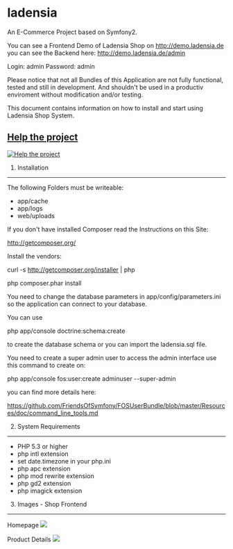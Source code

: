 ladensia
========

An E-Commerce Project based on Symfony2.

You can see a Frontend Demo of Ladensia Shop on http://demo.ladensia.de you can see the Backend here:
http://demo.ladensia.de/admin

Login: admin
Password: admin

Please notice that not all Bundles of this Application are not fully functional, tested and 
still in development. And shouldn't be used in a productiv enviroment without modification and/or testing.

This document contains information on how to install and start
using Ladensia Shop System. 

## [Help the project](http://pledgie.com/campaigns/20121)

[![Help the project](http://www.pledgie.com/campaigns/20121.png?skin_name=chrome)](http://pledgie.com/campaigns/20121)

1. Installation
---------------

The following Folders must be writeable:

- app/cache
- app/logs
- web/uploads

If you don't have installed Composer read the Instructions on this Site:

http://getcomposer.org/ 

Install the vendors:

 curl -s http://getcomposer.org/installer | php

 php composer.phar install

You need to change the database parameters in app/config/parameters.ini so
the application can connect to your database.

You can use 

 php app/console doctrine:schema:create
 
to create the database schema or you can import the ladensia.sql file.

You need to create a super admin user to access the admin interface use
this command to create on:

 php app/console fos:user:create adminuser --super-admin
 
you can find more details here:

https://github.com/FriendsOfSymfony/FOSUserBundle/blob/master/Resources/doc/command_line_tools.md

2. System Requirements
----------------------

- PHP 5.3 or higher
- php intl extension
- set date.timezone in your php.ini
- php apc extension
- php mod rewrite extension
- php gd2 extension
- php imagick extension

3. Images - Shop Frontend
-------------------------

Homepage
![](http://ladensia.de/img/demo1.png)

Product Details
![](http://ladensia.de/img/demo5.png)
